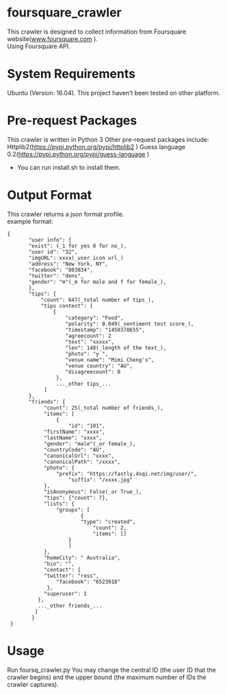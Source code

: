 
# foursquare_crawler
This crawler is designed to collect information from Foursquare website(www.foursquare.com ).</br>Using Foursquare API.</br> 
# System Requirements
Ubuntu (Version: 16.04). This project haven’t been tested on other platform.
# Pre-request Packages
This crawler is written in Python 3
Other pre-request packages include:
Httplib2(https://pypi.python.org/pypi/httplib2 )
Guess language 0.2(https://pypi.python.org/pypi/guess-language )
* You can run install.sh to install them.    
# Output Format
   This crawler returns a json format profile.</br>
   example format:</br>
   
    {   
           "user info": { 
           "exist": (_1 for yes 0 for no_),
           "user id": "32",
           "imgURL": xxxx(_user icon url_)
           "address": "New York, NY",
           "facebook": "803834",    
           "twitter": "dens", 
           "gender": "m"(_m for male and f for female_),
           },        
           "tips": {     
               "count": 647(_total number of tips_),     
               "tips content": [     
                   { 
                       "category": "Food",     
                       "polarity": 0.049(_sentiment test score_),      
                       "timestamp": "1450378655", 
                       "agreecount": 2
                       "text": "xxxxx",      
                       "len": 148(_length of the text_),      
                       "photo": "y ",      
                       "venue name": "Mimi Cheng's",
                       "venue country": "AU",   
                       "disagreecount": 0
                    }, 
                    ..._other tips_... 
                ] 
           },
           "friends": {
                "count": 25(_total number of friends_),
                "items": [
                    {
                        "id": "101",  
			    "firstName": "xxxx", 
			    "lastName": "xxxx", 
			    "gender": "male"(_or female_),
			    "countryCode": "AU", 
			    "canonicalUrl": "xxxx", 
			    "canonicalPath": "/xxxx", 
			    "photo": {
				    "prefix": "https://fastly.4sqi.net/img/user/", 
			            "suffix": "/xxxx.jpg"
			    }, 
			    "isAnonymous": False(_or True_), 
			    "tips": {"count": 7}, 
			    "lists": {
				    "groups": [
			                {
			        	    "type": "created",
			                    "count": 2, 
			                    "items": []
			        	}
			            ]
			    }, 
			    "homeCity": " Australia", 
			    "bio": "", 
			    "contact": {
				"twitter": "ross", 
			        "facebook": "6523018"
			     }, 
			    "superuser": 1
		      },
		      ..._other friends_... 
	         ]
            }
     } 
    
# Usage
   Run foursq_crawler.py 
   You may change the central ID (the user ID that the crawler begins) and the upper bound (the maximum number of IDs the crawler captures).
